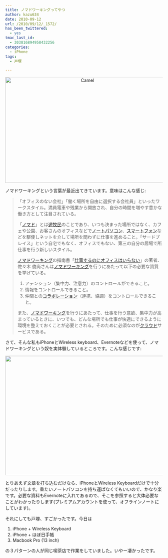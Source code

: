 ```yaml
---
title: ノマドワーキングってやつ
author: kazu634
date: 2010-09-12
url: /2010/09/12/_1572/
has_been_twittered:
  - yes
tmac_last_id:
  - 303816894958432256
categories:
  - iPhone
tags:
  - 戸塚

---
```

<p style="text-align: center;">
<a href="http://blog.kazu634.com/2010/09/12/%e3%83%8e%e3%83%9e%e3%83%89%e3%83%af%e3%83%bc%e3%82%ad%e3%83%b3%e3%82%b0%e3%81%a3%e3%81%a6%e3%82%84%e3%81%a4/camel/" onclick="__gaTracker('send', 'event', 'outbound-article', 'http://blog.kazu634.com/2010/09/12/%e3%83%8e%e3%83%9e%e3%83%89%e3%83%af%e3%83%bc%e3%82%ad%e3%83%b3%e3%82%b0%e3%81%a3%e3%81%a6%e3%82%84%e3%81%a4/camel/', '');" title='Camel'><img width="510" height="338" src="http://blog.kazu634.com/wp-content/uploads/2012/06/Camel.jpg" class="attachment-large aligncenter wp-image-783" alt="Camel" title="Camel" srcset="http://blog.kazu634.com/wp-content/uploads/2012/06/Camel-300x199.jpg 300w, http://blog.kazu634.com/wp-content/uploads/2012/06/Camel.jpg 640w" sizes="(max-width: 510px) 100vw, 510px" /></a>
</p>

<small><a href="http://creativecommons.org/licenses/by-nd/2.0/" onclick="__gaTracker('send', 'event', 'outbound-article', 'http://creativecommons.org/licenses/by-nd/2.0/', '');" title="Attribution-NoDerivs License"  target="_blank"></a></small>

ノマドワーキングという言葉が最近出てきています。意味はこんな感じ:

> 「オフィスのない会社」「働く場所を自由に選択する会社員」といったワークスタイル。満員電車や残業から開放され、自分の時間を増やす豊かな働き方として注目されている。
> 
> 「<a href="http://d.hatena.ne.jp/keyword/%A5%CE%A5%DE%A5%C9" onclick="__gaTracker('send', 'event', 'outbound-article', 'http://d.hatena.ne.jp/keyword/%A5%CE%A5%DE%A5%C9', 'ノマド');">ノマド</a>」とは<a href="http://d.hatena.ne.jp/keyword/%CD%B7%CB%D2%CC%B1" onclick="__gaTracker('send', 'event', 'outbound-article', 'http://d.hatena.ne.jp/keyword/%CD%B7%CB%D2%CC%B1', '遊牧民');">遊牧民</a>のことであり、いつも決まった場所ではなく、カフェや公園、お客さんのオフィスなどで<a href="http://d.hatena.ne.jp/keyword/%A5%CE%A1%BC%A5%C8%A5%D1%A5%BD%A5%B3%A5%F3" onclick="__gaTracker('send', 'event', 'outbound-article', 'http://d.hatena.ne.jp/keyword/%A5%CE%A1%BC%A5%C8%A5%D1%A5%BD%A5%B3%A5%F3', 'ノートパソコン');">ノートパソコン</a>、<a href="http://d.hatena.ne.jp/keyword/%A5%B9%A5%DE%A1%BC%A5%C8%A5%D5%A5%A9%A5%F3" onclick="__gaTracker('send', 'event', 'outbound-article', 'http://d.hatena.ne.jp/keyword/%A5%B9%A5%DE%A1%BC%A5%C8%A5%D5%A5%A9%A5%F3', 'スマートフォン');">スマートフォン</a>などを駆使しネットを介して場所を問わずに仕事を進めること。「サードプレイス」という自宅でもなく、オフィスでもない、第三の自分の居場で所仕事を行う新しいスタイル。
> 
> <a href="http://d.hatena.ne.jp/keyword/%A5%CE%A5%DE%A5%C9%A5%EF%A1%BC%A5%AD%A5%F3%A5%B0" onclick="__gaTracker('send', 'event', 'outbound-article', 'http://d.hatena.ne.jp/keyword/%A5%CE%A5%DE%A5%C9%A5%EF%A1%BC%A5%AD%A5%F3%A5%B0', 'ノマドワーキング');">ノマドワーキング</a>の指南書「<a href="http://d.hatena.ne.jp/keyword/%BB%C5%BB%F6%A4%B9%A4%EB%A4%CE%A4%CB%A5%AA%A5%D5%A5%A3%A5%B9%A4%CF%A4%A4%A4%E9%A4%CA%A4%A4" onclick="__gaTracker('send', 'event', 'outbound-article', 'http://d.hatena.ne.jp/keyword/%BB%C5%BB%F6%A4%B9%A4%EB%A4%CE%A4%CB%A5%AA%A5%D5%A5%A3%A5%B9%A4%CF%A4%A4%A4%E9%A4%CA%A4%A4', '仕事するのにオフィスはいらない');">仕事するのにオフィスはいらない</a>」の著者、佐々木 俊尚さんは<a href="http://d.hatena.ne.jp/keyword/%A5%CE%A5%DE%A5%C9%A5%EF%A1%BC%A5%AD%A5%F3%A5%B0" onclick="__gaTracker('send', 'event', 'outbound-article', 'http://d.hatena.ne.jp/keyword/%A5%CE%A5%DE%A5%C9%A5%EF%A1%BC%A5%AD%A5%F3%A5%B0', 'ノマドワーキング');">ノマドワーキング</a>を行うにあたって以下の必要な資質を挙げている。
> 
>   1. アテンション（集中力、注意力）のコントロールができること。
>   2. 情報をコントロールできること。
>   3. 仲間との<a href="http://d.hatena.ne.jp/keyword/%A5%B3%A5%E9%A5%DC%A5%EC%A1%BC%A5%B7%A5%E7%A5%F3" onclick="__gaTracker('send', 'event', 'outbound-article', 'http://d.hatena.ne.jp/keyword/%A5%B3%A5%E9%A5%DC%A5%EC%A1%BC%A5%B7%A5%E7%A5%F3', 'コラボレーション');">コラボレーション</a>（連携、協調）をコントロールできること。
> 
> また、<a href="http://d.hatena.ne.jp/keyword/%A5%CE%A5%DE%A5%C9%A5%EF%A1%BC%A5%AD%A5%F3%A5%B0" onclick="__gaTracker('send', 'event', 'outbound-article', 'http://d.hatena.ne.jp/keyword/%A5%CE%A5%DE%A5%C9%A5%EF%A1%BC%A5%AD%A5%F3%A5%B0', 'ノマドワーキング');">ノマドワーキング</a>を行うにあたって、仕事を行う意欲、集中力が高まっているときに、いつでも、どんな場所でも仕事が快適にできるように環境を整えておくことが必要とされる。そのために必須なのが<a href="http://d.hatena.ne.jp/keyword/%A5%AF%A5%E9%A5%A6%A5%C9" onclick="__gaTracker('send', 'event', 'outbound-article', 'http://d.hatena.ne.jp/keyword/%A5%AF%A5%E9%A5%A6%A5%C9', 'クラウド');">クラウド</a>サービスである。

さて、そんな私もiPhoneとWireless keyboard、Evernoteなどを使って、ノマドワーキングという奴を実体験しているところです。こんな感じです:

<p style="text-align: center;">
<a href="http://blog.kazu634.com/2010/09/12/%e3%83%8e%e3%83%9e%e3%83%89%e3%83%af%e3%83%bc%e3%82%ad%e3%83%b3%e3%82%b0%e3%81%a3%e3%81%a6%e3%82%84%e3%81%a4/attachment/784/" onclick="__gaTracker('send', 'event', 'outbound-article', 'http://blog.kazu634.com/2010/09/12/%e3%83%8e%e3%83%9e%e3%83%89%e3%83%af%e3%83%bc%e3%82%ad%e3%83%b3%e3%82%b0%e3%81%a3%e3%81%a6%e3%82%84%e3%81%a4/attachment/784/', '');" title=''><img width="510" height="381" src="http://blog.kazu634.com/wp-content/uploads/2012/06/jpg7" class="attachment-large aligncenter wp-image-784" alt="" title="" srcset="http://blog.kazu634.com/wp-content/uploads/2012/06/jpg7-300x224.jpg 300w, http://blog.kazu634.com/wp-content/uploads/2012/06/jpg7 1024w" sizes="(max-width: 510px) 100vw, 510px" /></a>
</p>

とりあえず文章を打ち込むだけなら、iPhoneとWireless Keyboardだけで十分だったりします。重たいノートパソコンを持ち運ばなくてもいいので、かなり楽です。必要な資料もEvernoteに入れてあるので、そこを参照すると大体必要なことがわかったりします(プレミアムアカウントを使って、オフラインノートにしています)。

それにしても戸塚、すごかったです。今日は

  1. iPhone + Wireless Keyboard
  2. iPhone + ほぼ日手帳
  3. Macbook Pro (13 inch)

の３パターンの人が同じ喫茶店で作業をしていました。いやー凄かったです。